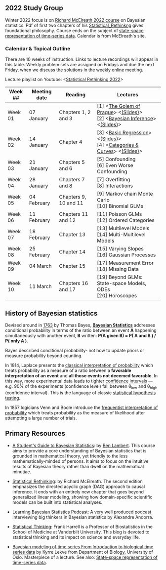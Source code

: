 ## 2022 Study Group

Winter 2022 focus is on [Richard McElreath 2022 course](https://github.com/rmcelreath/stat_rethinking_2022)  on Bayesian statistics.
Pdf of first two chapters of his [Statistical_Rethinkng](http://xcelab.net/rmpubs/sr2/statisticalrethinking2_chapters1and2.pdf) gives foundational philosophy. Course ends on the subject of [state-space representation of time-series data](https://github.com/study-groups/tsd-study-group). Calendar is from McElreath's site.

### Calendar & Topical Outline

There are 10 weeks of instruction. Links to lecture recordings will appear in this table. Weekly problem sets are assigned on Fridays and due the next Friday, when we discuss the solutions in the weekly online meeting.

Lecture playlist on Youtube: <[Statistical Rethinking 2022](https://www.youtube.com/playlist?list=PLDcUM9US4XdMROZ57-OIRtIK0aOynbgZN)>

[//]: # (11 Feb SPP conflict , 25 Feb Winter Break conflict )

| Week ## | Meeting date | Reading | Lectures |
| ------- | -------------- | ------------- | ---------------------- |
| Week 01 | 07 January  | Chapters 1, 2 and 3 | [1] <[The Golem of Prague](https://youtu.be/cclUd_HoRlo)> <[(Slides)](https://speakerdeck.com/rmcelreath/statistical-rethinking-2022-lecture-01)> <br> [2] <[Bayesian Inference](https://www.youtube.com/watch?v=guTdrfycW2Q&list=PLDcUM9US4XdMROZ57-OIRtIK0aOynbgZN&index=2)> <[(Slides)](https://speakerdeck.com/rmcelreath/statistical-rethinking-2022-lecture-02)> 
| Week 02 | 14 January | Chapter 4 | [3] <[Basic Regression](https://www.youtube.com/watch?v=zYYBtxHWE0A)> <[(Slides)](https://speakerdeck.com/rmcelreath/statistical-rethinking-2022-lecture-03)> <br> [4] <[Categories & Curves](https://youtu.be/QiHKdvAbYII)> <[(Slides)](https://speakerdeck.com/rmcelreath/statistical-rethinking-2022-lecture-04)>
| Week 03 | 21 January | Chapters 5 and 6 |  [5] Confounding <br> [6] Even Worse Confounding
| Week 04 | 28 January | Chapters 7 and 8 | [7] Overfitting <br> [8] Interactions
| Week 05 | 04 February | Chapters 9, 10 and 11 | [9] Markov chain Monte Carlo <br> [10] Binomial GLMs
| Week 06 | 11 February | Chapters 11 and 12 | [11] Poisson GLMs <br> [12] Ordered Categories
| Week 07 | 18 February | Chapter 13 | [13] Multilevel Models <br> [14] Multi-Multilevel Models
| Week 08 | 25 February | Chapter 14 | [15] Varying Slopes <br> [16] Gaussian Processes
| Week 09 | 04 March | Chapter 15 | [17] Measurement Error <br> [18] Missing Data
| Week 10 | 11 March | Chapters 16 and 17 | [19] Beyond GLMs: State-space Models, ODEs <br> [20] Horoscopes



## History of Bayesian statistics

Devised around  in [1763](https://en.wikipedia.org/wiki/An_Essay_towards_solving_a_Problem_in_the_Doctrine_of_Chances) 
by Thomas Bayes, **[Bayesian Statistics](https://en.wikipedia.org/wiki/Bayesian_statistics)** addresses conditional
probability in terms of the ratio between an event **A** happening simultaneously with another event, **B**
written: **P(A given B) = P( A and B ) / P( only A )**.


Bayes described conditional probability- not how to update priors or measure probability beyond counting. 


In 1814, Laplace presents the 
[classical interpretation of probability](https://en.wikipedia.org/wiki/Classical_definition_of_probability)
which treats probability as a measure of a ratio between a **favorable interpretation of an event** and 
**all those events not deeemed favorable**. In this way, more experimental data leads to tighter 
[confidence intervals](https://en.wikipedia.org/wiki/Confidence_interval#Meaning_and_interpretation) 
&mdash; e.g. 90% of the experiments (confidence level)
 fall between  &theta;<sub>low</sub> and &theta;<sub>high</sub> (confidence interval). This is the
language of  classic
 [statistical hypothesis testing](https://en.wikipedia.org/wiki/Statistical_hypothesis_testing).

In 1857 logicians Venn and Boole introduce the
 [frequentist interpretation of probability](https://en.wikipedia.org/wiki/Frequentist_probability) 
which treats probability as the measure of likelihood after attempting a large number of trials. 


## Primary Resources

- [A Student's Guide to Bayesian Statistics](https://www.youtube.com/playlist?list=PLwJRxp3blEvZ8AKMXOy0fc0cqT61GsKCG): by  [Ben Lambert](https://ben-lambert.com/bayesian/). This course aims to provide a core understanding of Bayesian statistics  that is grounded in mathematical theory, yet friendly to the less mathematically-minded of persons. It aims to focus on the intuitive results of Bayesian theory rather than dwell on the mathematical minutiae.

- [Statistical Rethinking](https://xcelab.net/rm/statistical-rethinking/): by Richard McElreath. The second edition emphasizes the directed acyclic graph (DAG) approach to causal inference. It ends with an entirely new chapter that goes beyond generalized linear modeling, showing how domain-specific scientific models can be built into statistical analyses.

- [Learning Bayesian Statistics Podcast](https://www.stitcher.com/show/learning-bayesian-statistics): A very well produced podcast interviewing big thinkers in Bayesian statistics by Alexandre Andorra.

- [Statistical Thinking](https://www.fharrell.com/):  Frank Harrell is a Professor of Biostatistics in the School of Medicine at Vanderbilt University. This blog is devoted to statistical thinking and its impact on science and everyday life.

- [Bayesian modeling of time series From Introduction to biological time series data](https://www.uio.no/studier/emner/matnat/ibv/BIO4040/h03/undervisningsmateriale/Lectures/lecture10.pdf) by Kyrre Lekve from Department of Biology, University of Oslo. Masterpiece of a lecture. See also: [State-space representation of time-series data](https://hackmd.io/@mricos/HJdJrDdnu#/).
